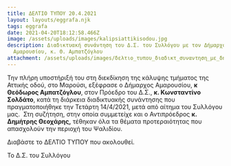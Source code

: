 ```yaml
---
title: ΔΕΛΤΙΟ ΤΥΠΟΥ 20.4.2021
layout: layouts/eggrafa.njk
tags: eggrafa
date: 2021-04-20T18:12:58.466Z
image: /assets/uploads/images/kalipsiattikisodou.jpg
description: Διαδικτυακή συνάντηση του Δ.Σ. του Συλλόγου με τον Δήμαρχο
  Αμαρουσίου, κ. Θ. Αμπατζόγλου
attachment: /assets/uploads/images/δελτιο_τυπου_διαδικτ_συναντηση_με_δημαpχο_140421_δελτιο_τυπου.pdf
---
```

Την πλήρη υποστήριξή του στη διεκδίκηση της κάλυψης τμήματος της Αττικής οδού, στο Μαρούσι, εξέφρασε ο Δήμαρχος Αμαρουσίου, **κ Θεόδωρος Αμπατζόγλου**, στον Πρόεδρο του Δ.Σ., **κ. Κωνσταντίνο Σολδάτο**, κατά τη διάρκεια διαδικτυακής συνάντησης που πραγματοποιήθηκε την Τετάρτη 14/4/2021, μετά από αίτημα του Συλλόγου μας.  Στη συζήτηση, στην οποία συμμετείχε και ο Αντιπρόεδρος **κ. Δημήτρης Θεοχάρης,** τέθηκαν όλα τα θέματα προτεραιότητας που απασχολούν την περιοχή του Ψαλιδίου.

Διαβάστε το ΔΕΛΤΙΟ ΤΥΠΟΥ που ακολουθεί.

Το Δ.Σ. του Συλλόγου

<!--EndFragment-->
